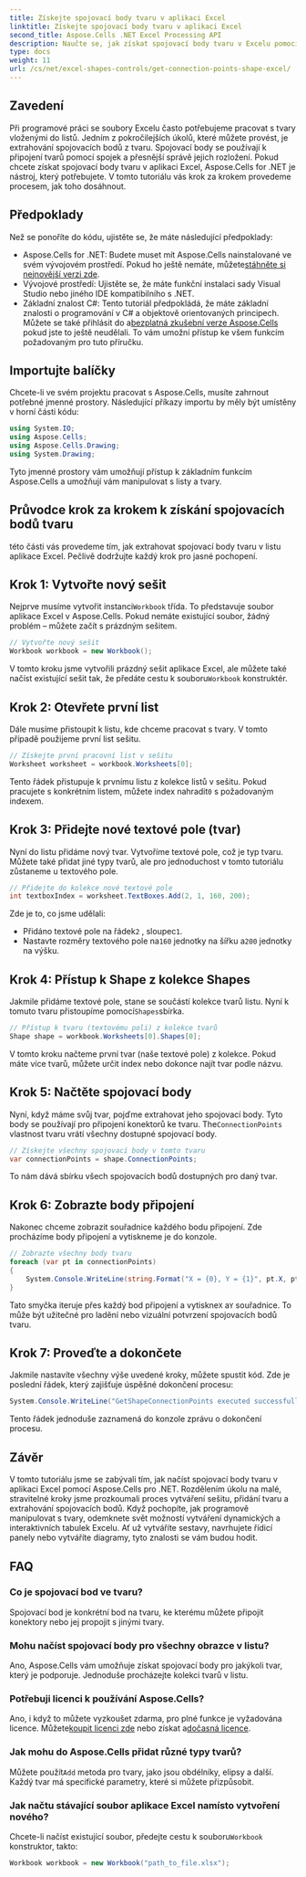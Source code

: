 ```yaml
---
title: Získejte spojovací body tvaru v aplikaci Excel
linktitle: Získejte spojovací body tvaru v aplikaci Excel
second_title: Aspose.Cells .NET Excel Processing API
description: Naučte se, jak získat spojovací body tvaru v Excelu pomocí Aspose.Cells pro .NET. Postupujte podle našeho podrobného průvodce, abyste mohli snadno extrahovat a programově zobrazovat body tvaru.
type: docs
weight: 11
url: /cs/net/excel-shapes-controls/get-connection-points-shape-excel/
---
```

## Zavedení
Při programové práci se soubory Excelu často potřebujeme pracovat s tvary vloženými do listů. Jedním z pokročilejších úkolů, které můžete provést, je extrahování spojovacích bodů z tvaru. Spojovací body se používají k připojení tvarů pomocí spojek a přesnější správě jejich rozložení. Pokud chcete získat spojovací body tvaru v aplikaci Excel, Aspose.Cells for .NET je nástroj, který potřebujete. V tomto tutoriálu vás krok za krokem provedeme procesem, jak toho dosáhnout.
## Předpoklady
Než se ponoříte do kódu, ujistěte se, že máte následující předpoklady:
- Aspose.Cells for .NET: Budete muset mít Aspose.Cells nainstalované ve svém vývojovém prostředí. Pokud ho ještě nemáte, můžete[stáhněte si nejnovější verzi zde](https://releases.aspose.com/cells/net/).
- Vývojové prostředí: Ujistěte se, že máte funkční instalaci sady Visual Studio nebo jiného IDE kompatibilního s .NET.
- Základní znalost C#: Tento tutoriál předpokládá, že máte základní znalosti o programování v C# a objektově orientovaných principech.
 Můžete se také přihlásit do a[bezplatná zkušební verze Aspose.Cells](https://releases.aspose.com/) pokud jste to ještě neudělali. To vám umožní přístup ke všem funkcím požadovaným pro tuto příručku.

## Importujte balíčky
Chcete-li ve svém projektu pracovat s Aspose.Cells, musíte zahrnout potřebné jmenné prostory. Následující příkazy importu by měly být umístěny v horní části kódu:
```csharp
using System.IO;
using Aspose.Cells;
using Aspose.Cells.Drawing;
using System.Drawing;
```
Tyto jmenné prostory vám umožňují přístup k základním funkcím Aspose.Cells a umožňují vám manipulovat s listy a tvary.

## Průvodce krok za krokem k získání spojovacích bodů tvaru
této části vás provedeme tím, jak extrahovat spojovací body tvaru v listu aplikace Excel. Pečlivě dodržujte každý krok pro jasné pochopení.
## Krok 1: Vytvořte nový sešit
 Nejprve musíme vytvořit instanci`Workbook` třída. To představuje soubor aplikace Excel v Aspose.Cells. Pokud nemáte existující soubor, žádný problém – můžete začít s prázdným sešitem.
```csharp
// Vytvořte nový sešit
Workbook workbook = new Workbook();
```
 V tomto kroku jsme vytvořili prázdný sešit aplikace Excel, ale můžete také načíst existující sešit tak, že předáte cestu k souboru`Workbook` konstruktér.
## Krok 2: Otevřete první list
Dále musíme přistoupit k listu, kde chceme pracovat s tvary. V tomto případě použijeme první list sešitu.
```csharp
// Získejte první pracovní list v sešitu
Worksheet worksheet = workbook.Worksheets[0];
```
 Tento řádek přistupuje k prvnímu listu z kolekce listů v sešitu. Pokud pracujete s konkrétním listem, můžete index nahradit`0` s požadovaným indexem.
## Krok 3: Přidejte nové textové pole (tvar)
Nyní do listu přidáme nový tvar. Vytvoříme textové pole, což je typ tvaru. Můžete také přidat jiné typy tvarů, ale pro jednoduchost v tomto tutoriálu zůstaneme u textového pole.
```csharp
// Přidejte do kolekce nové textové pole
int textboxIndex = worksheet.TextBoxes.Add(2, 1, 160, 200);
```
Zde je to, co jsme udělali:
-  Přidáno textové pole na řádek`2` , sloupec`1`.
-  Nastavte rozměry textového pole na`160` jednotky na šířku a`200` jednotky na výšku.
## Krok 4: Přístup k Shape z kolekce Shapes
 Jakmile přidáme textové pole, stane se součástí kolekce tvarů listu. Nyní k tomuto tvaru přistoupíme pomocí`Shapes`sbírka.
```csharp
// Přístup k tvaru (textovému poli) z kolekce tvarů
Shape shape = workbook.Worksheets[0].Shapes[0];
```
V tomto kroku načteme první tvar (naše textové pole) z kolekce. Pokud máte více tvarů, můžete určit index nebo dokonce najít tvar podle názvu.
## Krok 5: Načtěte spojovací body
Nyní, když máme svůj tvar, pojďme extrahovat jeho spojovací body. Tyto body se používají pro připojení konektorů ke tvaru. The`ConnectionPoints` vlastnost tvaru vrátí všechny dostupné spojovací body.
```csharp
// Získejte všechny spojovací body v tomto tvaru
var connectionPoints = shape.ConnectionPoints;
```
To nám dává sbírku všech spojovacích bodů dostupných pro daný tvar.
## Krok 6: Zobrazte body připojení
Nakonec chceme zobrazit souřadnice každého bodu připojení. Zde procházíme body připojení a vytiskneme je do konzole.
```csharp
// Zobrazte všechny body tvaru
foreach (var pt in connectionPoints)
{
    System.Console.WriteLine(string.Format("X = {0}, Y = {1}", pt.X, pt.Y));
}
```
 Tato smyčka iteruje přes každý bod připojení a vytiskne`X` a`Y` souřadnice. To může být užitečné pro ladění nebo vizuální potvrzení spojovacích bodů tvaru.
## Krok 7: Proveďte a dokončete
Jakmile nastavíte všechny výše uvedené kroky, můžete spustit kód. Zde je poslední řádek, který zajišťuje úspěšné dokončení procesu:
```csharp
System.Console.WriteLine("GetShapeConnectionPoints executed successfully.");
```
Tento řádek jednoduše zaznamená do konzole zprávu o dokončení procesu.

## Závěr
V tomto tutoriálu jsme se zabývali tím, jak načíst spojovací body tvaru v aplikaci Excel pomocí Aspose.Cells pro .NET. Rozdělením úkolu na malé, stravitelné kroky jsme prozkoumali proces vytváření sešitu, přidání tvaru a extrahování spojovacích bodů.
Když pochopíte, jak programově manipulovat s tvary, odemknete svět možností vytváření dynamických a interaktivních tabulek Excelu. Ať už vytváříte sestavy, navrhujete řídicí panely nebo vytváříte diagramy, tyto znalosti se vám budou hodit.
## FAQ
### Co je spojovací bod ve tvaru?
Spojovací bod je konkrétní bod na tvaru, ke kterému můžete připojit konektory nebo jej propojit s jinými tvary.
### Mohu načíst spojovací body pro všechny obrazce v listu?
Ano, Aspose.Cells vám umožňuje získat spojovací body pro jakýkoli tvar, který je podporuje. Jednoduše procházejte kolekci tvarů v listu.
### Potřebuji licenci k používání Aspose.Cells?
Ano, i když to můžete vyzkoušet zdarma, pro plné funkce je vyžadována licence. Můžete[koupit licenci zde](https://purchase.aspose.com/buy) nebo získat a[dočasná licence](https://purchase.aspose.com/temporary-license/).
### Jak mohu do Aspose.Cells přidat různé typy tvarů?
 Můžete použít`Add` metoda pro tvary, jako jsou obdélníky, elipsy a další. Každý tvar má specifické parametry, které si můžete přizpůsobit.
### Jak načtu stávající soubor aplikace Excel namísto vytvoření nového?
 Chcete-li načíst existující soubor, předejte cestu k souboru`Workbook` konstruktor, takto:  
```csharp
Workbook workbook = new Workbook("path_to_file.xlsx");
```